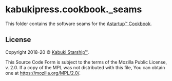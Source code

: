 # kabukipress.cookbook._seams

This folder contains the software seams for the [Astartup™ Cookbook](https://github.com/kabuki-starship/kabuki.press.cookbook).

## License

Copyright 2018-20 © [Kabuki Starship™](https://kabukistarship.com).

This Source Code Form is subject to the terms of the Mozilla Public License, v. 2.0. If a copy of the MPL was not distributed with this file, You can obtain one at <https://mozilla.org/MPL/2.0/>.
